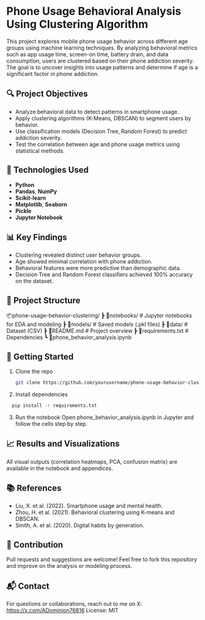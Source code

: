 # Phone Usage Behavioral Analysis Using Clustering Algorithm

This project explores mobile phone usage behavior across different age groups using machine learning techniques. By analyzing behavioral metrics such as app usage time, screen-on time, battery drain, and data consumption, users are clustered based on their phone addiction severity. The goal is to uncover insights into usage patterns and determine if age is a significant factor in phone addiction.

## 🔍 Project Objectives

- Analyze behavioral data to detect patterns in smartphone usage.
- Apply clustering algorithms (K-Means, DBSCAN) to segment users by behavior.
- Use classification models (Decision Tree, Random Forest) to predict addiction severity.
- Test the correlation between age and phone usage metrics using statistical methods.

## 🧠 Technologies Used

- **Python**
- **Pandas**, **NumPy**
- **Scikit-learn**
- **Matplotlib**, **Seaborn**
- **Pickle**
- **Jupyter Notebook**

## 📊 Key Findings

- Clustering revealed distinct user behavior groups.
- Age showed minimal correlation with phone addiction.
- Behavioral features were more predictive than demographic data.
- Decision Tree and Random Forest classifiers achieved 100% accuracy on the dataset.

## 📁 Project Structure

📦phone-usage-behavior-clustering/
┣ 📂notebooks/ # Jupyter notebooks for EDA and modeling
┣ 📂models/ # Saved models (.pkl files)
┣ 📂data/ # Dataset (CSV)
┣ 📜README.md # Project overview
┣ 📜requirements.txt # Dependencies
┗ 📜phone_behavior_analysis.ipynb


## 📌 Getting Started

1. Clone the repo  
   ```bash
   git clone https://github.com/yourusername/phone-usage-behavior-clustering.git
   ```
2. Install dependencies
```bash
  pip install -r requirements.txt
```
3. Run the notebook
Open phone_behavior_analysis.ipynb in Jupyter and follow the cells step by step.

##  📈 Results and Visualizations
All visual outputs (correlation heatmaps, PCA, confusion matrix) are available in the notebook and appendices.

## 📚 References
- Liu, X. et al. (2022). Smartphone usage and mental health.
- Zhou, H. et al. (2021). Behavioral clustering using K-means and DBSCAN.
- Smith, A. et al. (2020). Digital habits by generation.

## 🤝 Contribution
Pull requests and suggestions are welcome! Feel free to fork this repository and improve on the analysis or modeling process.

## 📬 Contact
For questions or collaborations, reach out to me on X: https://x.com/ADominion76816
License: MIT
